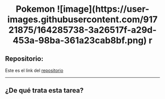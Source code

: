 <h1 align="center">	Pokemon ![image](https://user-images.githubusercontent.com/91721875/164285738-3a26517f-a29d-453a-98ba-361a23cab8bf.png)
r</h1>

<h2>Repositorio:</h2>

Este es el link del [repositorio](https://github.com/albabernal03/ejercicios_de_ordenar)
***
<h2>¿De qué trata esta tarea?</h2>
